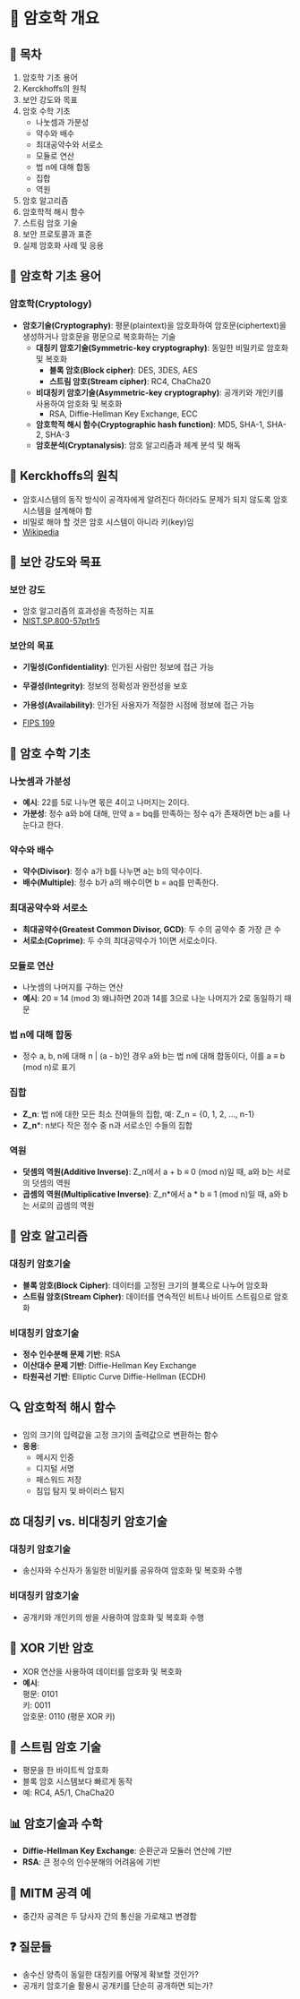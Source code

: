 # 📘 암호학 개요

## 📑 목차
1. 암호학 기초 용어
2. Kerckhoffs의 원칙
3. 보안 강도와 목표
4. 암호 수학 기초
   - 나눗셈과 가분성
   - 약수와 배수
   - 최대공약수와 서로소
   - 모듈로 연산
   - 법 n에 대해 합동
   - 집합
   - 역원
5. 암호 알고리즘
6. 암호학적 해시 함수
7. 스트림 암호 기술
8. 보안 프로토콜과 표준
9. 실제 암호화 사례 및 응용

## 🔑 암호학 기초 용어
### 암호학(Cryptology)
- **암호기술(Cryptography)**: 평문(plaintext)을 암호화하여 암호문(ciphertext)을 생성하거나 암호문을 평문으로 복호화하는 기술
  - **대칭키 암호기술(Symmetric-key cryptography)**: 동일한 비밀키로 암호화 및 복호화
    - **블록 암호(Block cipher)**: DES, 3DES, AES
    - **스트림 암호(Stream cipher)**: RC4, ChaCha20
  - **비대칭키 암호기술(Asymmetric-key cryptography)**: 공개키와 개인키를 사용하여 암호화 및 복호화
    - RSA, Diffie-Hellman Key Exchange, ECC
  - **암호학적 해시 함수(Cryptographic hash function)**: MD5, SHA-1, SHA-2, SHA-3
  - **암호분석(Cryptanalysis)**: 암호 알고리즘과 체계 분석 및 해독

## 📜 Kerckhoffs의 원칙
- 암호시스템의 동작 방식이 공격자에게 알려진다 하더라도 문제가 되지 않도록 암호시스템을 설계해야 함
- 비밀로 해야 할 것은 암호 시스템이 아니라 키(key)임
- [Wikipedia](https://ko.wikipedia.org/wiki/케르크호프스의_원리)

## 🔐 보안 강도와 목표
### 보안 강도
- 암호 알고리즘의 효과성을 측정하는 지표
- [NIST.SP.800-57pt1r5](https://nvlpubs.nist.gov/nistpubs/SpecialPublications/NIST.SP.800-57pt1r5.pdf)

### 보안의 목표
- **기밀성(Confidentiality)**: 인가된 사람만 정보에 접근 가능
- **무결성(Integrity)**: 정보의 정확성과 완전성을 보호
- **가용성(Availability)**: 인가된 사용자가 적절한 시점에 정보에 접근 가능

- [FIPS 199](https://nvlpubs.nist.gov/nistpubs/FIPS/NIST.FIPS.199.pdf)

## 📐 암호 수학 기초

### 나눗셈과 가분성
- **예시**: 22를 5로 나누면 몫은 4이고 나머지는 2이다.
- **가분성**: 정수 a와 b에 대해, 만약 a = bq를 만족하는 정수 q가 존재하면 b는 a를 나눈다고 한다.

### 약수와 배수
- **약수(Divisor)**: 정수 a가 b를 나누면 a는 b의 약수이다.
- **배수(Multiple)**: 정수 b가 a의 배수이면 b = aq를 만족한다.

### 최대공약수와 서로소
- **최대공약수(Greatest Common Divisor, GCD)**: 두 수의 공약수 중 가장 큰 수
- **서로소(Coprime)**: 두 수의 최대공약수가 1이면 서로소이다.

### 모듈로 연산
- 나눗셈의 나머지를 구하는 연산
- **예시**: 20 ≡ 14 (mod 3) 왜냐하면 20과 14를 3으로 나눈 나머지가 2로 동일하기 때문

### 법 n에 대해 합동
- 정수 a, b, n에 대해 n | (a - b)인 경우 a와 b는 법 n에 대해 합동이다, 이를 a ≡ b (mod n)로 표기

### 집합
- **Z_n**: 법 n에 대한 모든 최소 잔여들의 집합, 예: Z_n = {0, 1, 2, ..., n-1}
- **Z_n***: n보다 작은 정수 중 n과 서로소인 수들의 집합

### 역원
- **덧셈의 역원(Additive Inverse)**: Z_n에서 a + b ≡ 0 (mod n)일 때, a와 b는 서로의 덧셈의 역원
- **곱셈의 역원(Multiplicative Inverse)**: Z_n*에서 a * b ≡ 1 (mod n)일 때, a와 b는 서로의 곱셈의 역원

## 🧩 암호 알고리즘
### 대칭키 암호기술
- **블록 암호(Block Cipher)**: 데이터를 고정된 크기의 블록으로 나누어 암호화
- **스트림 암호(Stream Cipher)**: 데이터를 연속적인 비트나 바이트 스트림으로 암호화

### 비대칭키 암호기술
- **정수 인수분해 문제 기반**: RSA
- **이산대수 문제 기반**: Diffie-Hellman Key Exchange
- **타원곡선 기반**: Elliptic Curve Diffie-Hellman (ECDH)

## 🔍 암호학적 해시 함수
- 임의 크기의 입력값을 고정 크기의 출력값으로 변환하는 함수
- **응용**:
  - 메시지 인증
  - 디지털 서명
  - 패스워드 저장
  - 침입 탐지 및 바이러스 탐지

## ⚖️ 대칭키 vs. 비대칭키 암호기술
### 대칭키 암호기술
- 송신자와 수신자가 동일한 비밀키를 공유하여 암호화 및 복호화 수행

### 비대칭키 암호기술
- 공개키와 개인키의 쌍을 사용하여 암호화 및 복호화 수행

## 🔄 XOR 기반 암호
- XOR 연산을 사용하여 데이터를 암호화 및 복호화
- **예시**:  
  평문: 0101  
  키: 0011  
  암호문: 0110 (평문 XOR 키)


## 🔗 스트림 암호 기술
- 평문을 한 바이트씩 암호화
- 블록 암호 시스템보다 빠르게 동작
- 예: RC4, A5/1, ChaCha20

## 📊 암호기술과 수학
- **Diffie-Hellman Key Exchange**: 순환군과 모듈러 연산에 기반
- **RSA**: 큰 정수의 인수분해의 어려움에 기반

## 🚨 MITM 공격 예
- 중간자 공격은 두 당사자 간의 통신을 가로채고 변경함

## ❓ 질문들
- 송수신 양측이 동일한 대칭키를 어떻게 확보할 것인가?
- 공개키 암호기술 활용시 공개키를 단순히 공개하면 되는가?
